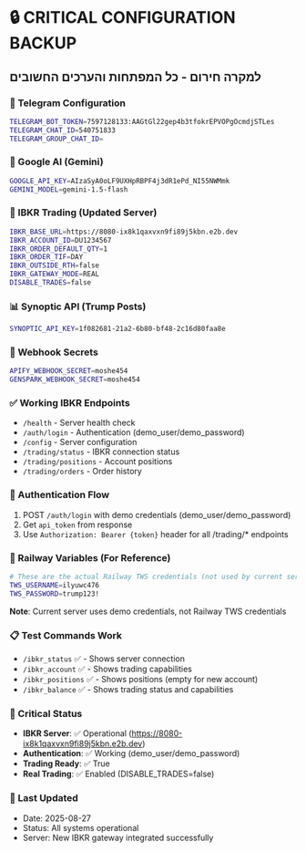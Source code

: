 # 🔒 CRITICAL CONFIGURATION BACKUP
## למקרה חירום - כל המפתחות והערכים החשובים

### 📱 Telegram Configuration
```bash
TELEGRAM_BOT_TOKEN=7597128133:AAGtGl22gep4b3tfokrEPVOPgOcmdjSTLes
TELEGRAM_CHAT_ID=540751833
TELEGRAM_GROUP_CHAT_ID=
```

### 🤖 Google AI (Gemini)  
```bash
GOOGLE_API_KEY=AIzaSyA0oLF9UXHpRBPF4j3dR1ePd_NI55NWMmk
GEMINI_MODEL=gemini-1.5-flash
```

### 🏦 IBKR Trading (Updated Server)
```bash
IBKR_BASE_URL=https://8080-ix8k1qaxvxn9fi89j5kbn.e2b.dev
IBKR_ACCOUNT_ID=DU1234567
IBKR_ORDER_DEFAULT_QTY=1
IBKR_ORDER_TIF=DAY
IBKR_OUTSIDE_RTH=false
IBKR_GATEWAY_MODE=REAL
DISABLE_TRADES=false
```

### 📊 Synoptic API (Trump Posts)
```bash
SYNOPTIC_API_KEY=1f082681-21a2-6b80-bf48-2c16d80faa8e
```

### 🔐 Webhook Secrets
```bash
APIFY_WEBHOOK_SECRET=moshe454
GENSPARK_WEBHOOK_SECRET=moshe454
```

### ✅ Working IBKR Endpoints
- `/health` - Server health check
- `/auth/login` - Authentication (demo_user/demo_password)
- `/config` - Server configuration
- `/trading/status` - IBKR connection status
- `/trading/positions` - Account positions
- `/trading/orders` - Order history

### 🚀 Authentication Flow
1. POST `/auth/login` with demo credentials (demo_user/demo_password)
2. Get `api_token` from response
3. Use `Authorization: Bearer {token}` header for all /trading/* endpoints

### 📝 Railway Variables (For Reference)
```bash
# These are the actual Railway TWS credentials (not used by current server)
TWS_USERNAME=ilyuwc476
TWS_PASSWORD=trump123!
```
**Note**: Current server uses demo credentials, not Railway TWS credentials

### 📋 Test Commands Work
- `/ibkr_status` ✅ - Shows server connection
- `/ibkr_account` ✅ - Shows trading capabilities  
- `/ibkr_positions` ✅ - Shows positions (empty for new account)
- `/ibkr_balance` ✅ - Shows trading status and capabilities

### 🎯 Critical Status
- **IBKR Server**: ✅ Operational (https://8080-ix8k1qaxvxn9fi89j5kbn.e2b.dev)
- **Authentication**: ✅ Working (demo_user/demo_password)  
- **Trading Ready**: ✅ True
- **Real Trading**: ✅ Enabled (DISABLE_TRADES=false)

### 📝 Last Updated
- Date: 2025-08-27
- Status: All systems operational
- Server: New IBKR gateway integrated successfully